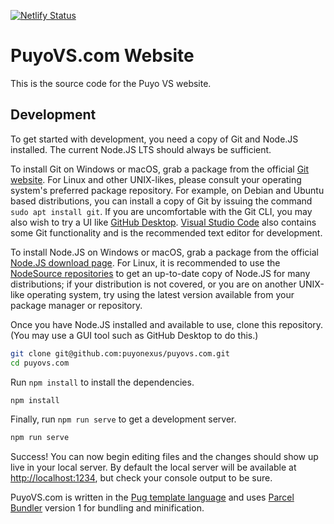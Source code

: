 [![Netlify Status](https://api.netlify.com/api/v1/badges/aa48f6f6-77d0-4291-b6c9-d2737e284251/deploy-status)](https://app.netlify.com/sites/puyovs-net/deploys)

# PuyoVS.com Website
This is the source code for the Puyo VS website.

## Development
To get started with development, you need a copy of Git and Node.JS installed. The current Node.JS LTS should always be sufficient.

To install Git on Windows or macOS, grab a package from the official [Git website](https://git-scm.com/). For Linux and other UNIX-likes, please consult your operating system's preferred package repository. For example, on Debian and Ubuntu based distributions, you can install a copy of Git by issuing the command `sudo apt install git`. If you are uncomfortable with the Git CLI, you may also wish to try a UI like [GitHub Desktop](https://desktop.github.com/). [Visual Studio Code](https://code.visualstudio.com/) also contains some Git functionality and is the recommended text editor for development.

To install Node.JS on Windows or macOS, grab a package from the official [Node.JS download page](https://nodejs.org/en/download/). For Linux, it is recommended to use the [NodeSource repositories](https://github.com/nodesource/distributions) to get an up-to-date copy of Node.JS for many distributions; if your distribution is not covered, or you are on another UNIX-like operating system, try using the latest version available from your package manager or repository.

Once you have Node.JS installed and available to use, clone this repository. (You may use a GUI tool such as GitHub Desktop to do this.)

```sh
git clone git@github.com:puyonexus/puyovs.com.git
cd puyovs.com
```

Run `npm install` to install the dependencies.

```sh
npm install
```

Finally, run `npm run serve` to get a development server.

```sh
npm run serve
```

Success! You can now begin editing files and the changes should show up live in your local server. By default the local server will be available at [http://localhost:1234](http://localhost:1234), but check your console output to be sure.

PuyoVS.com is written in the [Pug template language](https://pugjs.org/language/attributes.html) and uses [Parcel Bundler](https://parceljs.org/) version 1 for bundling and minification.
